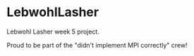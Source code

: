 # LebwohlLasher
Lebwohl Lasher week 5 project.

Proud to be part of the "didn't implement MPI correctly" crew!
